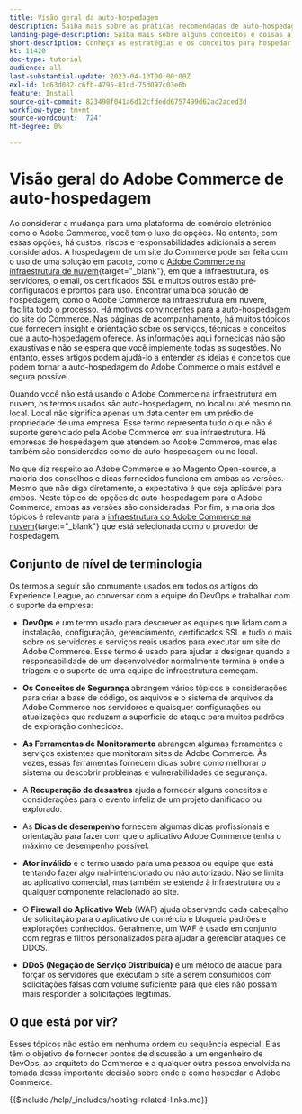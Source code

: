 ```yaml
---
title: Visão geral da auto-hospedagem
description: Saiba mais sobre as práticas recomendadas de auto-hospedagem a serem consideradas. Os tópicos variam de elementos de segurança a recuperação de desastres. Estes tópicos estão aqui para ajudar uma empresa que decidiu hospedar sua própria versão do Adobe Commerce. Os itens apresentados não são todos inclusivos, mas devem fornecer uma boa gama de conceitos para promover um site seguro, estável e resiliente.
landing-page-description: Saiba mais sobre alguns conceitos e coisas a serem considerados ao hospedar o Adobe Commerce por conta própria.
short-description: Conheça as estratégias e os conceitos para hospedar o Adobe Commerce sozinho.
kt: 11420
doc-type: tutorial
audience: all
last-substantial-update: 2023-04-13T00:00:00Z
exl-id: 1c63d082-c6fb-4795-81cd-75d097c03e6b
feature: Install
source-git-commit: 823498f041a6d12cfdedd6757499d62ac2aced3d
workflow-type: tm+mt
source-wordcount: '724'
ht-degree: 0%

---
```


# Visão geral do Adobe Commerce de auto-hospedagem

Ao considerar a mudança para uma plataforma de comércio eletrônico como o Adobe Commerce, você tem o luxo de opções. No entanto, com essas opções, há custos, riscos e responsabilidades adicionais a serem considerados. A hospedagem de um site do Commerce pode ser feita com o uso de uma solução em pacote, como o [Adobe Commerce na infraestrutura de nuvem](https://experienceleague.adobe.com/docs/commerce-learn/tutorials/getting-started/cloud/1-overview.html){target="_blank"}, em que a infraestrutura, os servidores, o email, os certificados SSL e muitos outros estão pré-configurados e prontos para uso. Encontrar uma boa solução de hospedagem, como o Adobe Commerce na infraestrutura em nuvem, facilita todo o processo. Há motivos convincentes para a auto-hospedagem do site do Commerce. Nas páginas de acompanhamento, há muitos tópicos que fornecem insight e orientação sobre os serviços, técnicas e conceitos que a auto-hospedagem oferece. As informações aqui fornecidas não são exaustivas e não se espera que você implemente todas as sugestões. No entanto, esses artigos podem ajudá-lo a entender as ideias e conceitos que podem tornar a auto-hospedagem do Adobe Commerce o mais estável e segura possível.

Quando você não está usando o Adobe Commerce na infraestrutura em nuvem, os termos usados são auto-hospedagem, no local ou até mesmo no local. Local não significa apenas um data center em um prédio de propriedade de uma empresa. Esse termo representa tudo o que não é suporte gerenciado pela Adobe Commerce em sua infraestrutura. Há empresas de hospedagem que atendem ao Adobe Commerce, mas elas também são consideradas como de auto-hospedagem ou no local.

No que diz respeito ao Adobe Commerce e ao Magento Open-source, a maioria dos conselhos e dicas fornecidos funciona em ambas as versões. Mesmo que não diga diretamente, a expectativa é que seja aplicável para ambos. Neste tópico de opções de auto-hospedagem para o Adobe Commerce, ambas as versões são consideradas. Por fim, a maioria dos tópicos é relevante para a [infraestrutura do Adobe Commerce na nuvem](https://experienceleague.adobe.com/docs/commerce-learn/tutorials/getting-started/cloud/1-overview.html){target="_blank"} que está selecionada como o provedor de hospedagem.

## Conjunto de nível de terminologia

Os termos a seguir são comumente usados em todos os artigos do Experience League, ao conversar com a equipe do DevOps e trabalhar com o suporte da empresa:

* **DevOps** é um termo usado para descrever as equipes que lidam com a instalação, configuração, gerenciamento, certificados SSL e tudo o mais sobre os servidores e serviços reais usados para executar um site do Adobe Commerce. Esse termo é usado para ajudar a designar quando a responsabilidade de um desenvolvedor normalmente termina e onde a triagem e o suporte de uma equipe de infraestrutura começam.

* **Os Conceitos de Segurança** abrangem vários tópicos e considerações para criar a base de código, os arquivos e o sistema de arquivos da Adobe Commerce nos servidores e quaisquer configurações ou atualizações que reduzam a superfície de ataque para muitos padrões de exploração conhecidos.

* **As Ferramentas de Monitoramento** abrangem algumas ferramentas e serviços existentes que monitoram sites da Adobe Commerce. Às vezes, essas ferramentas fornecem dicas sobre como melhorar o sistema ou descobrir problemas e vulnerabilidades de segurança.

* A **Recuperação de desastres** ajuda a fornecer alguns conceitos e considerações para o evento infeliz de um projeto danificado ou explorado.

* As **Dicas de desempenho** fornecem algumas dicas profissionais e orientação para fazer com que o aplicativo Adobe Commerce tenha o máximo de desempenho possível.

* **Ator inválido** é o termo usado para uma pessoa ou equipe que está tentando fazer algo mal-intencionado ou não autorizado. Não se limita ao aplicativo comercial, mas também se estende à infraestrutura ou a qualquer componente relacionado ao site.

* O **Firewall do Aplicativo Web** (WAF) ajuda observando cada cabeçalho de solicitação para o aplicativo de comércio e bloqueia padrões e explorações conhecidos. Geralmente, um WAF é usado em conjunto com regras e filtros personalizados para ajudar a gerenciar ataques de DDOS.

* **DDoS (Negação de Serviço Distribuída)** é um método de ataque para forçar os servidores que executam o site a serem consumidos com solicitações falsas com volume suficiente para que eles não possam mais responder a solicitações legítimas.

## O que está por vir?

Esses tópicos não estão em nenhuma ordem ou sequência especial. Elas têm o objetivo de fornecer pontos de discussão a um engenheiro de DevOps, ao arquiteto do Commerce e a qualquer outra pessoa envolvida na tomada dessa importante decisão sobre onde e como hospedar o Adobe Commerce.

{{$include /help/_includes/hosting-related-links.md}}
